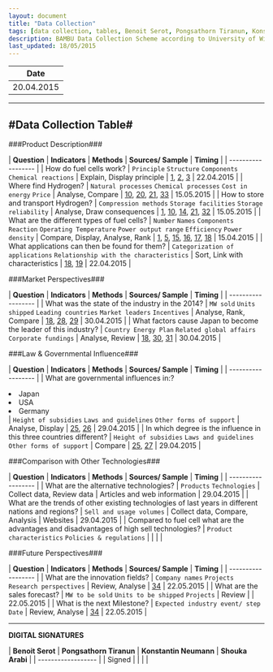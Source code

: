 ```yaml
---
layout: document
title: "Data Collection"
tags: [data collection, tables, Benoit Serot, Pongsathorn Tiranun, Konstantin Neumann, Shouka Arabi, BAMBU, fuel cell]
description: BAMBU Data Collection Scheme according to University of Wisconsin Extension lmguideslides
last_updated: 18/05/2015
---
```


|**Date**|
| ------------------ |
| 20.04.2015 |


----------
#Data Collection Table#
------

###Product Description###

| **Question** | **Indicators** | **Methods** | **Sources/ Sample** | **Timing** |
| ------------------ |
| How do fuel cells work?                       | `Principle` `Structure` `Components` `Chemical reactions`                                                          | Explain, Display principle      | [1], [2], [3]                    | 22.04.2015 |
| Where find Hydrogen?                          | `Natural processes` `Chemical processes` `Cost in energy` `Price`                                                  | Analyse, Compare                | [10], [20], [21], [33]           | 15.05.2015 |
| How to store and transport Hydrogen?          | `Compression methods` `Storage facilities` `Storage reliability`                                                   | Analyse, Draw consequences      | [1], [10], [14], [21], [32]      | 15.05.2015 |
| What are the different types of fuel cells?   | `Number` `Names` `Components` `Reaction` `Operating Temperature` `Power output range` `Efficiency` `Power density` | Compare, Display, Analyse, Rank | [1], [5], [15], [16], [17], [18] | 15.04.2015 |
| What applications can then be found for them? | `Categorization of applications` `Relationship with the characteristics`                                           | Sort, Link with characteristics | [18], [19]                       | 22.04.2015 |

###Market Perspectives###

| **Question** | **Indicators** | **Methods** | **Sources/ Sample** | **Timing** |
| ------------------ |
| What was the state of the industry in the 2014?                 | `MW sold` `Units shipped` `Leading countries` `Market leaders` `Incentives`  | Analyse, Rank, Compare | [18], [28], [29]  | 30.04.2015 |
| What factors cause Japan to become the leader of this industry? | `Country Energy Plan` `Related global affairs` `Corporate fundings`          | Analyse, Review        | [18], [30], [31]  | 30.04.2015 |

###Law & Governmental Influence###

| **Question** | **Indicators** | **Methods** | **Sources/ Sample** | **Timing** |
| ------------------ |
| What are governmental influences in:? <li>Japan</li><li>USA</li><li>Germany</li>  | `Height of subsidies` `Laws and guidelines` `Other forms of support`  | Analyse, Display | [25], [26] | 29.04.2015 |
| In which degree is the influence in this three countries different?               | `Height of subsidies` `Laws and guidelines` `Other forms of support`  | Compare          | [25], [27] | 29.04.2015 |

###Comparison with Other Technologies###

| **Question** | **Indicators** | **Methods** | **Sources/ Sample** | **Timing** |
| ------------------ |
| What are the alternative technologies?                                                             | `Products` `Technologies`                          | Collect data, Review data       | Articles and web information  | 29.04.2015  |
| What are the trends of other existing technologies of last years in different nations and regions? | `Sell and usage volumes`                           | Collect data, Compare, Analysis | Websites                      | 29.04.2015  |
| Compared to fuel cell what are the advantages and disadvantages of high sell technologies?         | `Product characteristics` `Policies & regulations` |                                 |                               |             |

###Future Perspectives###

| **Question** | **Indicators** | **Methods** | **Sources/ Sample** | **Timing** |
| ------------------ |
| What are the innovation fields? | `Company names` `Projects` `Research perspectives` | Review, Analyse | [34] | 22.05.2015 |
| What are the sales forecast?    | `MW to be sold` `Units to be shipped` `Projects`   | Review          |      | 22.05.2015 |
| What is the next Milestone?     | `Expected industry event/ step` `Date`             | Review, Analyse | [34] | 22.05.2015 |

[Tsinghua Chemistry Lab]: ()
[1]: http://en.wikipedia.org/wiki/Fuel_cell
[2]: http://www.nedstack.com/technology/fuel-cell-setup#up
[3]: http://www.nedstack.com/technology/fuel-cell-principle
[4]: http://www.nedstack.com/technology/fuel-cell-faq
[5]: http://americanhistory.si.edu/fuelcells/basics.htm
[6]: http://www.hydrogen.energy.gov/production.html
[7]: http://www.nrel.gov/hydrogen/proj_production_delivery.html
[8]: http://www.eia.gov/energyexplained/index.cfm?page=hydrogen_production
[9]: http://www.eia.gov/oiaf/servicerpt/hydro/pdf/oiafcneaf(08)04.pdf
[10]: http://www.fuelcelltoday.com/applications/fuel-and-infrastructure
[11]: http://www.fuelcells.org/base.cgim?template=hydrogen_basics
[12]: http://energy.gov/eere/fuelcells/hydrogen-storage
[13]: http://www.hydrogen.energy.gov/science.html
[14]: http://energy.gov/eere/fuelcells/hydrogen-delivery
[15]: http://www.nedstack.com/technology/fuel-cell-types
[16]: http://www.fuelcelltoday.com/technologies
[17]: http://www.fuelcells.org/base.cgim?template=types_of_fuel_cells
[18]: http://www.fuelcells.org/pdfs/TheFuelCellIndustryReview2014.pdf
[19]: http://www.fuelcelltoday.com/applications
[20]: http://en.wikipedia.org/wiki/Hydrogen_production#Partial_oxidation
[21]: http://www.afdc.energy.gov/fuels/hydrogen_production.html
[22]: http://www.h2carblog.com/?p=461
[23]: http://heshydrogen.com/hydrogen-fuel-cost-vs-gasoline/
[24]: http://www.transportation.anl.gov/pdfs/TA/351.pdf
[25]: http://www.sciencedirect.com/science/article/pii/S0360544208002144
[26]: http://www.vdma.org/en_GB/article/-/articleview/3640136
[27]: http://www.now-gmbh.de/fileadmin/user_upload/RE-DL-InternatDownloads/NOW_NEDO_Hydrogen_Similarities_and_Differences_August_2011.pdf
[28]:http://energy.gov/sites/prod/files/2014/11/f19/fcto_2013_market_report.pdf
[29]:http://www.fuelcelltoday.com/analysis/industry-review
[30]:https://www.navigantresearch.com/blog/japan-doubles-down-on-fuel-cell-vehicles
[31]:http://www.businessgreen.com/bg/analysis/2361689/report-fuel-cells-could-kickstart-energy-market-revolution
[32]:http://www1.eere.energy.gov/hydrogenandfuelcells/pdfs/fct_h2_delivery.pdf
[33]:http://energy.gov/eere/fuelcells/hydrogen-production-natural-gas-reforming
[34]:http://www.sciencedirect.com/science/article/pii/S0360319908015061

----------

**DIGITAL SIGNATURES**

| **Benoit Serot** | **Pongsathorn Tiranun** | **Konstantin Neumann** | **Shouka Arabi** |
| ------------------ |
| Signed |  |  |  |
